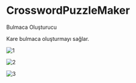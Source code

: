 # CrosswordPuzzleMaker
Bulmaca Oluşturucu

Kare bulmaca oluşturmayı sağlar.

![1](https://user-images.githubusercontent.com/39389779/62481799-212f6680-b7bc-11e9-9062-2c25ec96eca5.PNG)

![2](https://user-images.githubusercontent.com/39389779/62481802-212f6680-b7bc-11e9-97c4-e9d4fed69a73.png)

![3](https://user-images.githubusercontent.com/39389779/62481804-212f6680-b7bc-11e9-906f-6a731aa2dff9.png)
